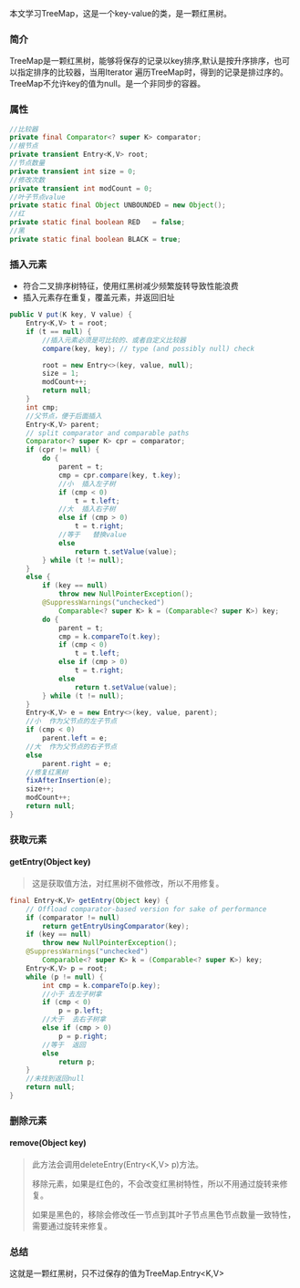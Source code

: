 本文学习TreeMap，这是一个key-value的类，是一颗红黑树。



### 简介

​	TreeMap是一颗红黑树，能够将保存的记录以key排序,默认是按升序排序，也可以指定排序的比较器，当用Iterator 遍历TreeMap时，得到的记录是排过序的。TreeMap不允许key的值为null。是一个非同步的容器。



### 属性

```java
//比较器
private final Comparator<? super K> comparator;
//根节点
private transient Entry<K,V> root;
//节点数量
private transient int size = 0;
//修改次数
private transient int modCount = 0;
//叶子节点value
private static final Object UNBOUNDED = new Object();
//红
private static final boolean RED   = false;
//黑
private static final boolean BLACK = true;
```



### 插入元素

- 符合二叉排序树特征，使用红黑树减少频繁旋转导致性能浪费
- 插入元素存在重复，覆盖元素，并返回旧址



```java
public V put(K key, V value) {
    Entry<K,V> t = root;
    if (t == null) {
        //插入元素必须是可比较的、或者自定义比较器
        compare(key, key); // type (and possibly null) check

        root = new Entry<>(key, value, null);
        size = 1;
        modCount++;
        return null;
    }
    int cmp;
    //父节点，便于后面插入
    Entry<K,V> parent;
    // split comparator and comparable paths
    Comparator<? super K> cpr = comparator;
    if (cpr != null) {
        do {
            parent = t;
            cmp = cpr.compare(key, t.key);
            //小  插入左子树
            if (cmp < 0)
                t = t.left;
            //大  插入右子树
            else if (cmp > 0)
                t = t.right;
            //等于   替换value
            else
                return t.setValue(value);
        } while (t != null);
    }
    else {
        if (key == null)
            throw new NullPointerException();
        @SuppressWarnings("unchecked")
            Comparable<? super K> k = (Comparable<? super K>) key;
        do {
            parent = t;
            cmp = k.compareTo(t.key);
            if (cmp < 0)
                t = t.left;
            else if (cmp > 0)
                t = t.right;
            else
                return t.setValue(value);
        } while (t != null);
    }
    Entry<K,V> e = new Entry<>(key, value, parent);
    //小  作为父节点的左子节点
    if (cmp < 0)
        parent.left = e;
    //大  作为父节点的右子节点
    else
        parent.right = e;
    //修复红黑树
    fixAfterInsertion(e);
    size++;
    modCount++;
    return null;
}
```



### 获取元素

#### getEntry(Object key)

> 这是获取值方法，对红黑树不做修改，所以不用修复。

```java
final Entry<K,V> getEntry(Object key) {
    // Offload comparator-based version for sake of performance
    if (comparator != null)
        return getEntryUsingComparator(key);
    if (key == null)
        throw new NullPointerException();
    @SuppressWarnings("unchecked")
        Comparable<? super K> k = (Comparable<? super K>) key;
    Entry<K,V> p = root;
    while (p != null) {
        int cmp = k.compareTo(p.key);
        //小于 去左子树拿
        if (cmp < 0)
            p = p.left;
        //大于  去右子树拿
        else if (cmp > 0)
            p = p.right;
        //等于  返回
        else
            return p;
    }
    //未找到返回null
    return null;
}
```



### 删除元素

#### remove(Object key)

> 此方法会调用deleteEntry(Entry<K,V> p)方法。
>
> 移除元素，如果是红色的，不会改变红黑树特性，所以不用通过旋转来修复。
>
> 如果是黑色的，移除会修改任一节点到其叶子节点黑色节点数量一致特性，需要通过旋转来修复。



### 总结

这就是一颗红黑树，只不过保存的值为TreeMap.Entry<K,V>

















